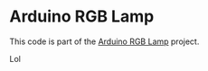 # Arduino RGB Lamp

This code is part of the [Arduino RGB Lamp](http://blog.joaomoreno.com/arduino-rgb-lamp/) project.

Lol